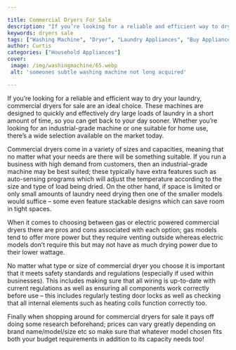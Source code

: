 ```yaml
---

title: Commercial Dryers For Sale
description: "If you’re looking for a reliable and efficient way to dry your laundry, commercial dryers for sale are an ideal choice. These mach...read now to learn more"
keywords: dryers sale
tags: ["Washing Machine", "Dryer", "Laundry Appliances", "Buy Appliance"]
author: Curtis
categories: ["Household Appliances"]
cover: 
 image: /img/washingmachine/65.webp
 alt: 'someones subtle washing machine not long acquired'

---
```


If you’re looking for a reliable and efficient way to dry your laundry, commercial dryers for sale are an ideal choice. These machines are designed to quickly and effectively dry large loads of laundry in a short amount of time, so you can get back to your day sooner. Whether you’re looking for an industrial-grade machine or one suitable for home use, there’s a wide selection available on the market today.

Commercial dryers come in a variety of sizes and capacities, meaning that no matter what your needs are there will be something suitable. If you run a business with high demand from customers, then an industrial-grade machine may be best suited; these typically have extra features such as auto-sensing programs which will adjust the temperature according to the size and type of load being dried. On the other hand, if space is limited or only small amounts of laundry need drying then one of the smaller models would suffice – some even feature stackable designs which can save room in tight spaces. 

When it comes to choosing between gas or electric powered commercial dryers there are pros and cons associated with each option; gas models tend to offer more power but they require venting outside whereas electric models don’t require this but may not have as much drying power due to their lower wattage. 

No matter what type or size of commercial dryer you choose it is important that it meets safety standards and regulations (especially if used within businesses). This includes making sure that all wiring is up-to-date with current regulations as well as ensuring all components work correctly before use – this includes regularly testing door locks as well as checking that all internal elements such as heating coils function correctly too. 

Finally when shopping around for commercial dryers for sale it pays off doing some research beforehand; prices can vary greatly depending on brand name/model/size etc so make sure that whatever model chosen fits both your budget requirements in addition to its capacity needs too!
